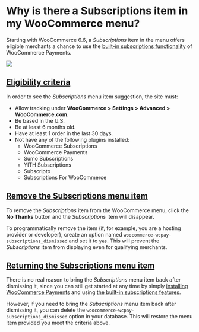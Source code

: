 # Why is there a Subscriptions item in my WooCommerce menu?

Starting with WooCommerce 6.6, a _Subscriptions_ item in the menu offers eligible merchants a chance to use the [built-in subscriptions functionality](https://woocommerce.com/document/woocommerce-payments/built-in-subscriptions/) of WooCommerce Payments.

![](https://woocommerce.com/wp-content/uploads/2022/06/Markup-2022-05-30-at-18.10.30.png)

## [Eligibility criteria](#eligibility-criteria)

In order to see the _Subscriptions_ menu item suggestion, the site must:

*   Allow tracking under **WooCommerce > Settings > Advanced > WooCommerce.com**.
*   Be based in the U.S.
*   Be at least 6 months old.
*   Have at least 1 order in the last 30 days.
*   Not have any of the following plugins installed:
    *   WooCommerce Subscriptions
    *   WooCommerce Payments
    *   Sumo Subscriptions
    *   YITH Subscriptions
    *   Subscripto
    *   Subscriptions For WooCommerce

## [Remove the Subscriptions menu item](#remove-menu-item)

To remove the _Subscriptions_ item from the WooCommerce menu, click the **No Thanks** button and the _Subscriptions_ item will disappear.

To programmatically remove the item (if, for example, you are a hosting provider or developer), create an option named `woocommerce-wcpay-subscriptions_dismissed` and set it to `yes`. This will prevent the _Subscriptions_ item from displaying even for qualifying merchants.

## [Returning the Subscriptions menu item](#return-menu-item)

There is no real reason to bring the _Subscriptions_ menu item back after dismissing it, since you can still get started at any time by simply [installing WooCommerce Payments](https://woocommerce.com/document/payments/) and using [the built-in subscriptions features](https://woocommerce.com/document/woocommerce-payments/built-in-subscriptions/).

However, if you need to bring the _Subscriptions_ menu item back after dismissing it, you can delete the `woocommerce-wcpay-subscriptions_dismissed` option in your database. This will restore the menu item provided you meet the criteria above.